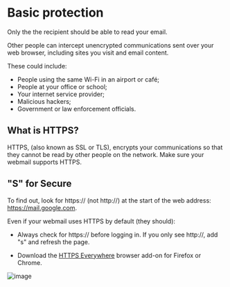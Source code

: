 [Title]: # (HTTPS)
[Order]: # (6)

# Basic protection 

Only the the recipient should be able to read your email.

Other people can intercept unencrypted communications sent over your web browser, including sites you visit and email content.

These could include:

*	People using the same Wi-Fi in an airport or café; 
*	People at your office or school; 
*	Your internet service provider; 
*	Malicious hackers; 
*	Government or law enforcement officials. 

## What is HTTPS? 

HTTPS, (also known as SSL or TLS), encrypts your communications so that they cannot be read by other people on the network. Make sure your webmail supports HTTPS. 

## "S" for Secure

To find out, look for https:// (not http://) at the start of the web address: https://mail.google.com. 

Even if your webmail uses HTTPS by default (they should): 

*	Always check for https:// before logging in. If you only see http://, add "s" and refresh the page. 

* 	Download the [HTTPS Everywhere](https://www.eff.org/https-everywhere) browser add-on for Firefox or Chrome.

![image](email1.png)

